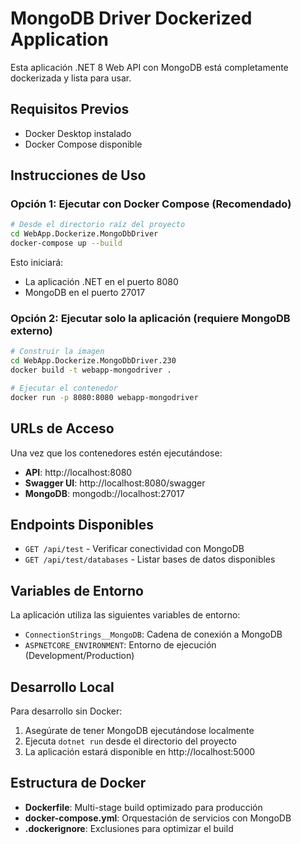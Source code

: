 # MongoDB Driver Dockerized Application

Esta aplicación .NET 8 Web API con MongoDB está completamente dockerizada y lista para usar.

## Requisitos Previos

- Docker Desktop instalado
- Docker Compose disponible

## Instrucciones de Uso

### Opción 1: Ejecutar con Docker Compose (Recomendado)

```bash
# Desde el directorio raíz del proyecto
cd WebApp.Dockerize.MongoDbDriver
docker-compose up --build
```

Esto iniciará:
- La aplicación .NET en el puerto 8080
- MongoDB en el puerto 27017

### Opción 2: Ejecutar solo la aplicación (requiere MongoDB externo)

```bash
# Construir la imagen
cd WebApp.Dockerize.MongoDbDriver.230
docker build -t webapp-mongodriver .

# Ejecutar el contenedor
docker run -p 8080:8080 webapp-mongodriver
```

## URLs de Acceso

Una vez que los contenedores estén ejecutándose:

- **API**: http://localhost:8080
- **Swagger UI**: http://localhost:8080/swagger
- **MongoDB**: mongodb://localhost:27017

## Endpoints Disponibles

- `GET /api/test` - Verificar conectividad con MongoDB
- `GET /api/test/databases` - Listar bases de datos disponibles

## Variables de Entorno

La aplicación utiliza las siguientes variables de entorno:

- `ConnectionStrings__MongoDB`: Cadena de conexión a MongoDB
- `ASPNETCORE_ENVIRONMENT`: Entorno de ejecución (Development/Production)

## Desarrollo Local

Para desarrollo sin Docker:

1. Asegúrate de tener MongoDB ejecutándose localmente
2. Ejecuta `dotnet run` desde el directorio del proyecto
3. La aplicación estará disponible en http://localhost:5000

## Estructura de Docker

- **Dockerfile**: Multi-stage build optimizado para producción
- **docker-compose.yml**: Orquestación de servicios con MongoDB
- **.dockerignore**: Exclusiones para optimizar el build
